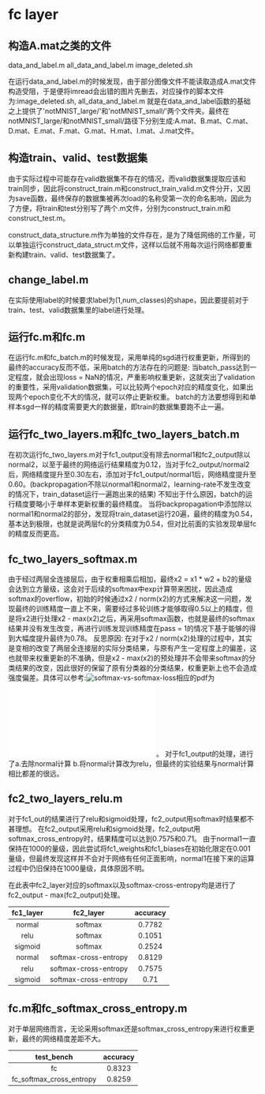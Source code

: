 # fc layer

## 构造A.mat之类的文件

data_and_label.m
all_data_and_label.m
image_deleted.sh

在运行data_and_label.m的时候发现，由于部分图像文件不能读取造成A.mat文件构造受阻，于是便将imread会出错的图片先删去，对应操作的脚本文件为:image_deleted.sh, all_data_and_label.m 就是在data_and_label函数的基础之上提供了'notMNIST_large/'和'notMNIST_small/'两个文件夹。最终在notMNIST_large/和notMNIST_small/路径下分别生成:A.mat、B.mat、C.mat、D.mat、E.mat、F.mat、G.mat、H.mat、I.mat、J.mat文件。

## 构造train、valid、test数据集

由于实际过程中可能存在valid数据集不存在的情况，而valid数据集提取应该和train同步，因此将construct_train.m和construct_train_valid.m文件分开，又因为save函数，最终保存的数据集被再次load的名称受第一次的命名影响，因此为了方便，将train和test分别写了两个.m文件，分别为construct_train.m和construct_test.m。

construct_data_structure.m作为单独的文件存在，是为了降低网络的工作量，可以单独运行construct_data_struct.m文件，这样以后就不用每次运行网络都要重新构建train、valid、test数据集了。

## change_label.m

在实际使用label的时候要求label为(1,num_classes)的shape，因此要提前对于train、test、valid数据集里的label进行处理。

## 运行fc.m和fc.m

在运行fc.m和fc_batch.m的时候发现，采用单纯的sgd进行权重更新，所得到的最终的accuracy反而不低，采用batch的方法存在的问题是:
当batch_pass达到一定程度，就会出现loss = NaN的情况，严重影响权重更新，这就突出了validation的重要性，采用validation数据集，可以比较两个epoch对应的精度变化，如果出现两个epoch变化不大的情况，就可以停止更新权重。
batch的方法要想得到和单样本sgd一样的精度需要更大的数据量，即train的数据集要跑不止一遍。

## 运行fc_two_layers.m和fc_two_layers_batch.m

在初次运行fc_two_layers.m对于fc1_output没有除去normal1和fc2_output除以normal2，以至于最终的网络运行结果精度为0.12，当对于fc2_output/normal2后，网络精度提升至0.30左右，添加对于fc1_output/normal1后，网络精度提升至0.60。(backpropagation不除以normal1和normal2，learning-rate不发生改变的情况下，train_dataset运行一遍跑出来的结果)
不知出于什么原因，batch的运行精度要略小于单样本更新权重的最终精度。
当将backpropagation中添加除以normal1和normal2的部分，发现将train_dataset运行20遍，最终的精度为0.54，基本达到极限，也就是说两层fc的分类精度为0.54，但对比前面的实验发现单层fc的精度反而更高。

## fc_two_layers_softmax.m

由于经过两层全连接层后，由于权重相乘后相加，最终x2 = x1 * w2 + b2的量级会达到立方量级，这会对于后续的softmax中exp计算带来困扰，因此造成softmax的overflow，初始的时候通过x2 / norm(x2)的方式来解决这一问题，发现最终的训练精度一直上不来，需要经过多轮训练才能够取得0.5以上的精度，但是将x2进行处理x2 - max(x2)之后，再采用softmax函数，也就是最终的softmax结果并没有发生改变，再进行训练发现训练精度在pass = 1的情况下基于能够的得到大幅度提升最终为0.78。
反思原因: 在对于x2 / norm(x2)处理的过程中，其实是变相的改变了两层全连接层的实际分类结果，与原有产生一定程度上的偏差，这也就带来权重更新的不准确，但是x2 - max(x2)的预处理并不会带来softmax的分类结果的改变，因此很好的保留了原有分类器的分类结果，权重更新上也不会造成强度偏差。具体可以参考:![softmax-vs-softmax-loss](freemind.pluskid.org/machine-learning/softmax-vs-softmax-loss-numerical-stability/)相应的pdf为![softmax-vs-softmax-loss-numerical-stability](softmax-vs-softmax-loss.pdf)。
对于fc1_output的处理，进行了a.去除normal计算 b.将normal计算改为relu，但最终的实验结果与normal计算相比都差的很远。

## fc2_two_layers_relu.m

对于fc1_out的结果进行了relu和sigmoid处理，fc2_output用softmax时结果都不甚理想。
在fc2_output采用relu和sigmoid处理，fc2_output用softmax_cross_entropy时，结果精度可以达到0.7575和0.71。
由于normal1一直保持在1000的量级，因此尝试将fc1_weights和fc1_biases在初始化限定在0.001量级，但最终发现这样并不会对于网络有任何正面影响，normal1在接下来的运算过程中仍旧保持在1000量级，具体原因不明。

在此表中fc2_layer对应的softmax以及softmax-cross-entropy均是进行了fc2_output - max(fc2_output)处理。

|fc1_layer	|fc2_layer				|accuracy	|
|:---------:|:---------------------:|:---------:|
|normal		|softmax				|0.7782		|
|relu		|softmax				|0.1051		|
|sigmoid	|softmax				|0.2524		|
|normal		|softmax-cross-entropy	|0.8129		|
|relu		|softmax-cross-entropy	|0.7575		|
|sigmoid	|softmax-cross-entropy	|0.71		|

## fc.m和fc_softmax_cross_entropy.m

对于单层网络而言，无论采用softmax还是softmax_cross_entropy来进行权重更新，最终的网络精度差距不大。

| test_bench				| accuracy	|
|:-------------------------:|:---------:|
|fc							|0.8323		|
|fc_softmax_cross_entropy	|0.8259		|

